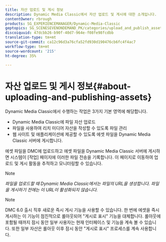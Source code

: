 ```yaml
---
title: 자산 업로드 및 게시 정보
description: Dynamic Media Classic에서 자산 업로드 및 게시에 대한 소개입니다.
contentOwner: rbrough
products: SG_EXPERIENCEMANAGER/Dynamic-Media-Classic
geptopics: SG_SCENESEVENONDEMAND_PK/categories/upload_and_publish_assets
discoiquuid: 47dcbb26-b90f-40d7-964e-f08fe98fcdbb
translation-type: tm+mt
source-git-commit: ca12c96d3a76cfa52fd930d190476cb6fc4f4ac7
workflow-type: tm+mt
source-wordcount: '215'
ht-degree: 35%

---
```



# 자산 업로드 및 게시 정보{#about-uploading-and-publishing-assets}

Dynamic Media Classic에서 수행하는 작업은 3가지 기본 영역에 해당합니다.

* Dynamic Media Classic에 파일 자산 업로드
* 파일을 사용하여 리치 미디어 자산을 작성할 수 있도록 파일 관리
* 웹 사이트 및 애플리케이션에 제공할 수 있도록 에셋 파일을 Dynamic Media Classic 서버에 게시합니다.

에셋 파일을 DMC에 업로드하고 에셋 파일을 Dynamic Media Classic 서버에 게시하면 시스템이 [작업] 페이지에 이러한 파일 전송을 기록합니다. 이 페이지로 이동하여 업로드 및 게시 활동을 추적하고 모니터링할 수 있습니다.

>[!NOTE]
>
>*파일을 업로드할 때 Dynamic Media Classic에서는 파일의 URL을 생성합니다. 파일을 게시하기 전에는 이 URL이 활성화되지 않습니다.*

>[!NOTE]
>
>DMC 6.0 출시 직후 새로운 즉시 게시 기능을 사용할 수 있습니다. 한 번에 에셋을 즉시 게시하는 이 기능이 점진적으로 롤아웃되어 &quot;게시로 표시&quot; 기능을 대체합니다. 롤아웃에 포함될 때까지 잠시 동안 일부 사용자는 현재 인터페이스 및 기능을 계속 볼 수 있습니다. 또한 일부 자산은 롤아웃 이후 잠시 동안 &quot;게시로 표시&quot; 프로세스를 계속 사용합니다.
